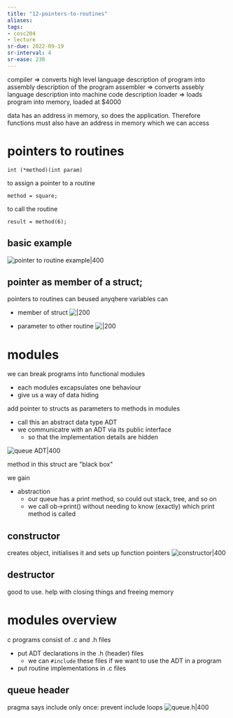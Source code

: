 ```yaml
---
title: "12-pointers-to-routines"
aliases: 
tags: 
- cosc204
- lecture
sr-due: 2022-09-19
sr-interval: 4
sr-ease: 230
---
```


compiler ⇒ converts high level language description of program into assembly description of the program
assembler ⇒ converts assebly language description into machine code description
loader ⇒ loads program into memory, loaded at $4000

data has an address in memory, so does the application. Therefore functions must also have an address in memory which we can access

# pointers to routines

```
int (*method)(int param)
```

to assign a pointer to a routine

```
method = square;
```

to call the routine
```
result = method(6);
```


## basic example
![pointer to routine example|400](https://i.imgur.com/qLy2uh3.png)

## pointer as member of a struct;
pointers to routines can beused anyqhere variables can

- member of struct
![|200](https://i.imgur.com/03utoNr.png)

- parameter to other routine
![|200](https://i.imgur.com/cwjCgBg.png)

# modules

we can break programs into functional modules
- each modules excapsulates one behaviour
- give us a way of data hiding

add pointer to structs as parameters to methods in modules
- call this an abstract data type ADT
- we communicatre with an ADT via its public interface
	- so that the implementation details are hidden

![queue ADT|400](https://i.imgur.com/pk2kOE2.png)

method in this struct are "black box"

we gain
- abstraction
	- our queue has a print method, so could out stack, tree, and so on
	- we call ob->print() without needing to know (exactly) which print method is called

## constructor
creates object, initialises it and sets up function pointers
![constructor|400](https://i.imgur.com/HM6P3QI.png)

## destructor
good to use. help with closing things and freeing memory


# modules overview
c programs consist of .c and .h files
- put ADT declarations in the .h (header) files
	- we can `#include` these files if we want to use the ADT in a program
- put routine implementations in .c files

## queue header
pragma says include only once: prevent include loops
![queue.h|400](https://i.imgur.com/gpcNZG0.png)
